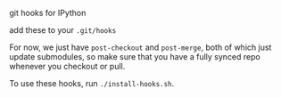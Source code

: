 git hooks for IPython

add these to your `.git/hooks`

For now, we just have `post-checkout` and `post-merge`,
both of which just update submodules,
so make sure that you have a fully synced repo whenever you checkout or pull.

To use these hooks, run `./install-hooks.sh`.
